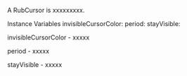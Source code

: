 A RubCursor is xxxxxxxxx.Instance Variables	invisibleCursorColor:		<Object>	period:		<Object>	stayVisible:		<Object>invisibleCursorColor	- xxxxxperiod	- xxxxxstayVisible	- xxxxx